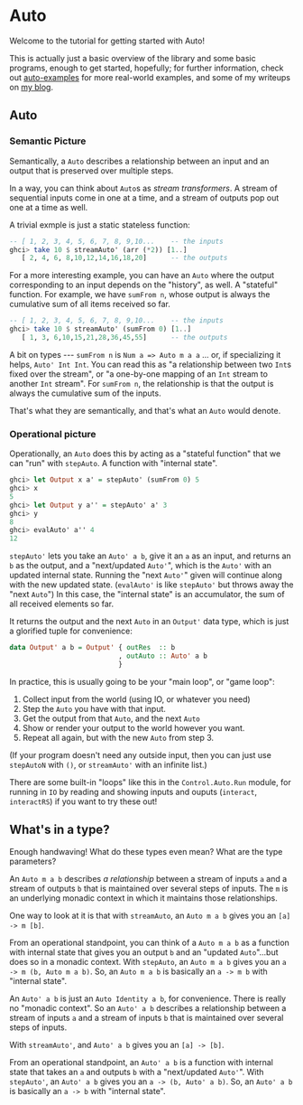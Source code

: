 Auto
====

Welcome to the tutorial for getting started with Auto!

This is actually just a basic overview of the library and some basic programs,
enough to get started, hopefully; for further information, check out
[auto-examples][] for more real-world examples, and some of my writeups on [my
blog][blog].

[auto-examples]: https://github.com/mstksg/auto-examples
[blog]: http://blog.jle.im

Auto
----

### Semantic Picture

Semantically, a `Auto` describes a relationship between an input and an
output that is preserved over multiple steps.

In a way, you can think about `Auto`s as *stream transformers*.  A stream of
sequential inputs come in one at a time, and a stream of outputs pop out one
at a time as well.

A trivial exmple is just a static stateless function:

~~~haskell
-- [ 1, 2, 3, 4, 5, 6, 7, 8, 9,10...    -- the inputs
ghci> take 10 $ streamAuto' (arr (*2)) [1..]
   [ 2, 4, 6, 8,10,12,14,16,18,20]      -- the outputs
~~~

For a more interesting example, you can have an `Auto` where the output
corresponding to an input depends on the "history", as well.  A "stateful"
function.  For example, we have `sumFrom n`, whose output is always the
cumulative sum of all items received so far.

~~~haskell
-- [ 1, 2, 3, 4, 5, 6, 7, 8, 9,10...    -- the inputs
ghci> take 10 $ streamAuto' (sumFrom 0) [1..]
   [ 1, 3, 6,10,15,21,28,36,45,55]      -- the outputs
~~~

A bit on types --- `sumFrom n` is `Num a => Auto m a a` ... or, if
specializing it helps, `Auto' Int Int`.  You can read this as "a relationship
between two `Int`s fixed over the stream", or "a one-by-one mapping of an
`Int` stream to another `Int` stream".  For `sumFrom n`, the relationship is
that the output is always the cumulative sum of the inputs.

That's what they are semantically, and that's what an `Auto` would denote.

### Operational picture

Operationally, an `Auto` does this by acting as a "stateful function" that we
can "run" with `stepAuto`.  A function with "internal state".

~~~haskell
ghci> let Output x a' = stepAuto' (sumFrom 0) 5
ghci> x
5
ghci> let Output y a'' = stepAuto' a' 3
ghci> y
8
ghci> evalAuto' a'' 4
12
~~~

`stepAuto'` lets you take an `Auto' a b`, give it an `a` as an input, and
returns an `b` as the output, and a "next/updated `Auto'`", which is the
`Auto'` with an updated internal state.  Running the "next `Auto'`" given will
continue along with the new updated state.  (`evalAuto'` is like `stepAuto'`
but throws away the "next `Auto`")   In this case, the "internal state" is an
accumulator, the sum of all received elements so far.

It returns the output and the next `Auto` in an `Output'` data type, which is
just a glorified tuple for convenience:

~~~haskell
data Output' a b = Output' { outRes  :: b
                           , outAuto :: Auto' a b
                           }
~~~

In practice, this is usually going to be your "main loop", or "game loop":

1.  Collect input from the world (using IO, or whatever you need)
2.  Step the `Auto` you have with that input.
3.  Get the output from that `Auto`, and the next `Auto`
4.  Show or render your output to the world however you want.
5.  Repeat all again, but with the new `Auto` from step 3.

(If your program doesn't need any outside input, then you can just use
`stepAutoN` with `()`, or `streamAuto'` with an infinite list.)

There are some built-in "loops" like this in the `Control.Auto.Run` module,
for running in `IO` by reading and showing inputs and ouputs (`interact`,
`interactRS`) if you want to try these out!

What's in a type?
-----------------

Enough handwaving!  What do these types even mean?  What are the type
parameters?

An `Auto m a b` describes *a relationship* between a stream of inputs `a` and
a stream of outputs `b` that is maintained over several steps of inputs.  The
`m` is an underlying monadic context in which it maintains those
relationships.

One way to look at it is that with `streamAuto`, an `Auto m a b` gives you an
`[a] -> m [b]`.

From an operational standpoint, you can think of a `Auto m a b` as a function
with internal state that gives you an output `b` and an "updated `Auto`"...but
does so in a monadic context.  With `stepAuto`, an `Auto m a b` gives you an
`a -> m (b, Auto m a b)`.  So, an `Auto m a b` is basically an `a -> m b` with
"internal state".

An `Auto' a b` is just an `Auto Identity a b`, for convenience.  There is
really no "monadic context".  So an `Auto' a b` describes a relationship
between a stream of inputs `a` and a stream of inputs `b` that is maintained
over several steps of inputs.

With `streamAuto'`, and `Auto' a b` gives you an `[a] -> [b]`.

From an operational standpoint, an `Auto' a b` is a function with internal
state that takes an `a` and outputs `b` with a "next/updated `Auto'`".  With
`stepAuto'`, an `Auto' a b` gives you an `a -> (b, Auto' a b)`.  So, an `Auto'
a b` is basically an `a -> b` with "internal state".















<!-- An `Auto` is like a stateful function.  You can feed it values, and -->
<!-- it'll return an output and a "next Auto". -->

<!-- ~~~haskell -->
<!-- -- sumFrom 0 :: Auto' Int Int -->
<!-- -- ("function" from Int to Int) -->
<!-- ghci> let Output x a2 = stepAuto' (sumFrom 0) 5 -->
<!-- ghci> x -->
<!-- 5 -->
<!-- ~~~ -->

<!-- Here, we just stepped the `sumFrom 0` Auto, feeding it with an input -->
<!-- of 5.  The result (`x`) is the running total of the inputs --- in this -->
<!-- case, 5.  Neat!  We named our "next `Auto`" `a2`.  Let's try it again: -->

<!-- ~~~haskell -->
<!-- -- a2 :: Auto' Int Int -->
<!-- ghci> let Output y _ = stepAuto' a2 3 -->
<!-- ghci> y -->
<!-- 8 -->
<!-- ~~~ -->

<!-- We feed now an 3 to our next `Auto`, `a2`, and get that the result -->
<!-- `y` is now 8! -->

<!-- Now, normally we don't really often step our `Auto`s manually...if we -->
<!-- have an input stream (like a list), we can streamingly run them all -->
<!-- through our `Auto`s one at a time, for example: -->

<!-- ~~~haskell -->
<!-- ghci> take 10 $ streamAuto' (sumFrom 0) [1..] -->
<!-- [1, 3, 6, 10, 15, 21, 28, 36, 45, 55] -->
<!-- ~~~ -->

<!-- Or even make it run in an IO loop: -->

<!-- ~~~haskell -->
<!-- -- mappender          :: Auto' String String -->
<!-- -- Just <$> mappender :: Auto' String (Maybe String) -->
<!-- ghci> interact (Just <$> mappender) -->
<!-- > hello -->
<!-- hello -->
<!-- > world -->
<!-- helloworld -->
<!-- > goodbye -->
<!-- helloworldgoodbye -->
<!-- ~~~ -->

<!-- (`mappender` is the `Auto` that is much like `sumFrom`, but it returns -->
<!-- the `mconcat` of all of its inputs so far; we fmap `Just` -->
<!-- because as soon as `interact` sees a `Nothing`, it stops looping) -->

<!-- `Auto`s can also be effectful, because why not? -->

<!-- ~~~haskell -->
<!-- -- print      :: Show a => a -> IO () -->
<!-- -- arrM print :: Show a => Auto IO a () -->
<!-- -- streamAuto (arrM print) :: IO [()] -->
<!-- ghci> streamAuto (arrM print) [1..5] -->
<!-- 1 -->
<!-- 2 -->
<!-- 3 -->
<!-- 4 -->
<!-- 5 -->
<!-- ~~~ -->

<!-- ### What's in a type? -->

<!-- The most important type in this library is `Auto m a b` (well, also its -->
<!-- variant, `Auto' a b`). -->

<!-- An `Auto' a b` is, conceptually, in english, read as an *auto* (stateful -->
<!-- function) that *turns `a`s into `b`s* (takes `a`s, returns `b`s).  Feed in -->
<!-- `a`s, `b`s come out. -->

<!-- An `Auto m a b` is like an `Auto' a b`, except the process of popping the `b` -->
<!-- out (and updating the internal state of the `Auto`) happens in the context of -->
<!-- a `Monad` `m`.  (Note that `Auto' a b` is just `Auto Identity a b`). -->

<!-- So, if `Auto'` is a fancy internally-stateful function `a -> b`, `Auto m a b` -->
<!-- is a fancy internally-stateful function `a -> m b`. -->

<!-- For the most part, your things will be fine with just `Auto'`...however, there -->
<!-- are useful `Auto`s with effects, so it's best to leave your functions -->
<!-- parameterized over `Monad m => Auto m a b`, so you can use them as both an -->
<!-- `Auto' a b` *and* as an `Auto m a b`, if you wanted to, without any explicit -->
<!-- conversions. -->

<!-- Another important type you see is `Output m a b`, which is just a glorified -->
<!-- tuple with a `b` and an `Auto m a b`.  As you can see above, when you "step" -->
<!-- an `Auto` (feed it an `a` manually), you get, as a result, a `b` and a "next -->
<!-- `Auto`".  An `Output` type is a tuple containing these two.  There is also an -->
<!-- `Output' a b`, which you get when you step an `Auto' a b`, which contains a -->
<!-- `b` and a next `Auto'`. -->

<!-- ~~~haskell -->
<!-- data Output m a b = Output { a :: outRes, Auto m a b :: outAuto } -->

<!-- type Output' = Output Identity -->
<!-- ~~~ -->

<!-- There are also two more types, `Interval` (a type synonym) and `Blip`, that -->
<!-- will show up later. -->

<!-- Composing and creating -->
<!-- ---------------------- -->

<!-- `Auto`s are useful because complex `Auto`s with complex "internal state" can -->
<!-- be created through various interfaces. -->

<!-- ### Functor, Profunctor -->

<!-- The `Functor` interface allows you to apply normal functions on the output of -->
<!-- an `Auto`: -->

<!-- ~~~haskell -->
<!-- ghci> streamAuto' (sumFrom 0) [1..5] -->
<!-- [1,3,6,10,15] -->
<!-- ghci> streamAuto' (show <$> sumFrom 0) [1..5] -->
<!-- ["1","3","6","10","15"] -->
<!-- ~~~ -->

<!-- The `Profunctor` interface gives the same power, and also allows you to apply -->
<!-- functions "before" the input of an `Auto`: -->

<!-- ~~~haskell -->
<!-- ghci> let repln x = replicate x x -->
<!-- ghci> streamAuto' (lmap repln mappender) [5,2,3] -->
<!-- [[5,5,5,5,5], [5,5,5,5,5,2,2], [5,5,5,5,5,2,2,3,3,3]] -->
<!-- ghci> streamAuto' (dimap repln (concatMap show) mappender) [5,2,3] -->
<!-- ["55555", "5555522", "5555522333"] -->
<!-- ~~~ -->

<!-- ### Applicative -->

<!-- The `Applicative` interface allows you create `Auto`s that "always produce" a -->
<!-- certain value: -->

<!-- ~~~haskell -->
<!-- ghci> take 10 $ streamAuto' (pure 4) [1..] -->
<!-- [4, 4, 4, 4, 4, 4, 4, 4, 4, 4] -->
<!-- ~~~ -->

<!-- It also allows you to "fork" an input to two `Auto`s and then combine their -->
<!-- outputs later: -->

<!-- ~~~haskell -->
<!-- ghci> streamAuto' (sumFrom 0) [1..5] -->
<!-- [ 1, 3,  6, 10,  15] -->
<!-- ghci> streamAuto' (productFrom 1) [1..5] -->
<!-- [ 1, 2,  6, 24, 120] -->
<!-- ghci> streamAuto' (liftA2 (+) (sumFrom 0) (productFrom 1)) [1..5] -->
<!-- [ 2, 5, 12, 34, 135] -->
<!-- ~~~ -->

<!-- ### Category -->

<!-- The `Category` instance lets you compose `Auto`s by feeding their inputs one -->
<!-- through the other, updating their states together. -->

<!-- ~~~haskell -->
<!-- ghci> streamAuto' (sumFrom 0) [1..5] -->
<!-- [1,3,6,10,15] -->
<!-- ghci> streamAuto' (productFrom 1) [1,3,6,10,15] -->
<!-- [1,3,18,180,2700] -->
<!-- ghci> streamAuto' (productFrom 1 . sumFrom 0) [1..5] -->
<!-- [1,3,18,180,2700] -->
<!-- ~~~ -->

<!-- It also gives you an identity to this composition, `id`: -->

<!-- ~~~haskell -->
<!-- ghci> streamAuto' id [1..5] -->
<!-- [1,2,3,4,5] -->
<!-- ghci> streamAuto' (productFrom 1 . id . sumFrom 0) [1..5] -->
<!-- [1,3,18,180,2700] -->
<!-- ~~~ -->

<!-- (Remember to use `(.)` and `id` from `Control.Category`) -->

<!-- ### Arrow -->

<!-- The Arrow instance gives you (among other things) a way to turn "pure" `a -> b` -->
<!-- functions into `Auto m a b`'s, Autos from `a` to `b`: -->

<!-- ~~~haskell -->
<!-- ghci> streamAuto' (arr (*2)) [1..5] -->
<!-- [2,4,6,8,10] -->
<!-- ~~~ -->

<!-- But most importantly, it gives you the ability to compose complex Autos using -->
<!-- *proc* notation: -->

<!-- ~~~haskell -->
<!-- foo :: Auto' Int (Int, Maybe Int) -->
<!-- foo = proc x -> do -->
<!--     sumX     <- sumFrom 0          -< x -->
<!--     prodX    <- productFrom 1      -< x + sumX -->
<!--     lastEven <- hold . emitOn even -< x -->
<!--     id -< (prodX, lastEven) -->
<!-- ~~~ -->

<!-- ~~~haskell -->
<!-- ghci> streamAuto' foo [4,7,3,6,5,1] -->
<!-- [ (    4, Just 4), (    144, Just 4), (    2448, Just 4) -->
<!-- , (63648, Just 6), (1909440, Just 6), (51554880, Just 6) ] -->
<!-- ~~~ -->

<!-- `emitOn even` produces a "Blip" stream that emits whenever the input (`x`) is -->
<!-- even, and `hold` is a `Maybe` that holds the value of the most recent received -->
<!-- emitted value. -->

<!-- Most of what was just done could be written with the `Applicative` -->
<!-- instance as well, but seeing it laid out almost like a dependency graph yields -->
<!-- powerful expressiveness. -->

<!-- The syntax for proc blocks is that each line is of the form: -->

<!-- ~~~haskell -->
<!-- auto -< input -->
<!-- ~~~ -->

<!-- And, if you want to "bind" and name the result for later: -->

<!-- ~~~haskell -->
<!-- output <- auto -< intput -->
<!-- ~~~ -->

<!-- Kind of like a little ASCII art arrow!  Cute, huh? -->

<!-- The result of the entire block is the output of the final line, just like in -->
<!-- monadic do blocks. -->

<!-- You can actually get pretty fancy with `proc` blocks, and use conditions and -->
<!-- even recursive bindings: -->

<!-- ~~~haskell -->
<!-- foo :: Auto' Int (Int, String) -->
<!-- foo = proc goal -> do -->
<!--     rec let goUp = curr < goal -->
<!--         curr <- sumFromD 0 -< if goUp -->
<!--                                 then 4 -->
<!--                                 else -1 -->
<!--     mesg <- if goUp -->
<!--               then -->
<!--                 id -< "went up from " ++ show curr -->
<!--               else do -->
<!--                 numUps <- sumFrom 0 -< 1 :: Int -->
<!--                 id -< "went down, #" ++ show numUps -->

<!--     id -< (curr, mesg) -->
<!-- ~~~ -->

<!-- ~~~haskell -->
<!-- ghci> streamAuto' foo (replicate 10 6) -->
<!-- [ (0, "went up from 0"), (4, "went up from 4"), (8, "went down, #1") -->
<!-- , (7, "went down, #2"), (6, "went down, #3"), (5, "went up from 5") ] -->
<!-- ~~~ -->

<!-- `sumFromD` is like `sumFrom`, but always outputs the accumulator *before -->
<!-- adding the input*, isntead of after adding it; sort of like `c++` instead of -->
<!-- `++c`.  Put in another way, it ouputs a running sum excluding for the most -->
<!-- recent input. -->

<!-- What happens here?  Well, the auto receives an input --- a "goal number" that -->
<!-- it tries to get `curr` to.  If `curr` is too low, then it is increased by 4; -->
<!-- if it is too high, it is decreased by 1.  Note that `curr`'s increase/decrease -->
<!-- depends on `goUp`, and `goUp` depends on `curr`, so we have a cyclic -->
<!-- relationship.  Luckily, the library handles this for us. -->

<!-- There's also a message that gets popped out too; if the thing is to be -->
<!-- increased, then output a mesasge "went up to"; if it decreased, output "went -->
<!-- down", and keep track of how many times it has been decreased (using `sumFrom -->
<!-- 0`), and output that. -->

<!-- And that's proc notation, and the Arrow instance! -->


